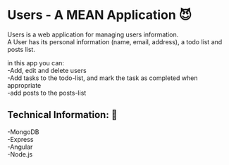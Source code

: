 # Users - A MEAN Application :smiling_imp:

Users is a web application for managing  users information.  
A User has its personal information (name, email, address), a todo list and posts list.  
  
in this app you can:    
-Add, edit and delete users  
-Add tasks to the todo-list, and mark the task as completed when appropriate  
-add posts to the posts-list 

## Technical Information: :wrench: ##
-MongoDB  
-Express  
-Angular  
-Node.js  

 
